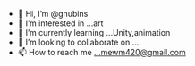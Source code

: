 - 👋 Hi, I’m @gnubins
- 👀 I’m interested in ...art
- 🌱 I’m currently learning ...Unity,animation
- 💞️ I’m looking to collaborate on ...
- 📫 How to reach me ...mewm420@gmail.com

<!---
gnubins/gnubins is a ✨ special ✨ repository because its `README.md` (this file) appears on your GitHub profile.
You can click the Preview link to take a look at your changes.
--->
